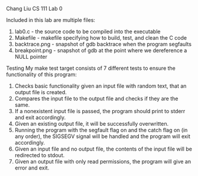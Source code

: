 Chang Liu
CS 111 Lab 0

Included in this lab are multiple files:
1. lab0.c - the source code to be compiled into the executable
2. Makefile - makefile specifying how to build, test, and clean the C code
3. backtrace.png - snapshot of gdb backtrace when the program segfaults
4. breakpoint.png - snapshot of gdb at the point where we dereference a NULL pointer

Testing
My make test target consists of 7 different tests to ensure the functionality of this program:
1. Checks basic functionality given an input file with random text, that an output file is created.
2. Compares the input file to the output file and checks if they are the same.
3. If a nonexistent input file is passed, the program should print to stderr and exit accordingly.
4. Given an existing output file, it will be successfully overwritten.
5. Running the program with the segfault flag on and the catch flag on (in any order), the SIGSEGV signal will be handled and the program will exit accordingly.
6. Given an input file and no output file, the contents of the input file will be redirected to stdout.
7. Given an output file with only read permissions, the program will give an error and exit. 
